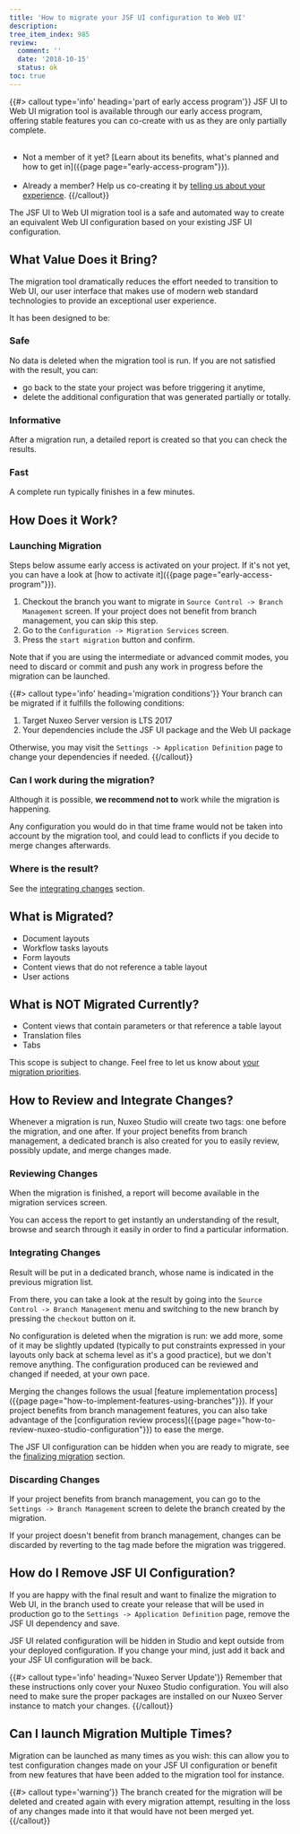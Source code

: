 ```yaml
---
title: 'How to migrate your JSF UI configuration to Web UI'
description:
tree_item_index: 985
review:
  comment: ''
  date: '2018-10-15'
  status: ok
toc: true
---
```


{{#> callout type='info' heading='part of early access program'}}
JSF UI to Web UI migration tool is available through our early access program, offering stable features you can co-create with us as they are only partially complete.<br /><br />

- Not a member of it yet? [Learn about its benefits, what's planned and how to get in]({{page page="early-access-program"}}).
<br /><br />
- Already a member? Help us co-creating it by <a href="https://docs.google.com/forms/d/e/1FAIpQLSdoDfpJOnFwkxHAHOk5aq5KHh9myxF6fISugnMzVmvuQSp-fw/viewform?usp=pp_url" target="_blank">telling us about your experience</a>.
{{/callout}}

The JSF UI to Web UI migration tool is a safe and automated way to create an equivalent Web UI configuration based on your existing JSF UI configuration.

## What Value Does it Bring?
The migration tool dramatically reduces the effort needed to transition to Web UI, our user interface that makes use of modern web standard technologies to provide an exceptional user experience.

It has been designed to be:

### Safe
No data is deleted when the migration tool is run. If you are not satisfied with the result, you can:
- go back to the state your project was before triggering it anytime,
- delete the additional configuration that was generated partially or totally.

### Informative
After a migration run, a detailed report is created so that you can check the results.

### Fast
A complete run typically finishes in a few minutes.

## How Does it Work?
### Launching Migration
Steps below assume early access is activated on your project. If it's not yet, you can have a look at [how to activate it]({{page page="early-access-program"}}).

1. Checkout the branch you want to migrate in `Source Control -> Branch Management` screen. If your project does not benefit from branch management, you can skip this step.
2. Go to the `Configuration -> Migration Services` screen.
3. Press the `start migration` button and confirm.

Note that if you are using the intermediate or advanced commit modes, you need to discard or commit and push any work in progress before the migration can be launched.

{{#> callout type='info' heading='migration conditions'}}
Your branch can be migrated if it fulfills the following conditions:
1. Target Nuxeo Server version is LTS 2017
1. Your dependencies include the JSF UI package and the Web UI package

Otherwise, you may visit the `Settings -> Application Definition` page to change your dependencies if needed.
{{/callout}}

### Can I work during the migration?
Although it is possible, **we recommend not to** work while the migration is happening.

Any configuration you would do in that time frame would not be taken into account by the migration tool, and could lead to conflicts if you decide to merge changes afterwards.

### Where is the result?
See the <a href="#integrating-changes">integrating changes</a> section.

## What is Migrated?
- Document layouts
- Workflow tasks layouts
- Form layouts
- Content views that do not reference a table layout
- User actions

## What is NOT Migrated Currently?
- Content views that contain parameters or that reference a table layout
- Translation files
- Tabs

This scope is subject to change. Feel free to let us know about <a href="https://docs.google.com/forms/d/e/1FAIpQLSdoDfpJOnFwkxHAHOk5aq5KHh9myxF6fISugnMzVmvuQSp-fw/viewform?usp=pp_url" target="_blank">your migration priorities</a>.

## How to Review and Integrate Changes?
Whenever a migration is run, Nuxeo Studio will create two tags: one before the migration, and one after. If your project benefits from branch management, a dedicated branch is also created for you to easily review, possibly update, and merge changes made.

### Reviewing Changes
When the migration is finished, a report will become available in the migration services screen.

You can access the report to get instantly an understanding of the result, browse and search through it easily in order to find a particular information.

<a name="integrating-changes"></a>
### Integrating Changes
Result will be put in a dedicated branch, whose name is indicated in the previous migration list.

From there, you can take a look at the result by going into the `Source Control -> Branch Management` menu and switching to the new branch by pressing the `checkout` button on it.

No configuration is deleted when the migration is run: we add more, some of it may be slightly updated (typically to put constraints expressed in your layouts only back at schema level as it's a good practice), but we don't remove anything. The configuration produced can be reviewed and changed if needed, at your own pace.

Merging the changes follows the usual [feature implementation process]({{page page="how-to-implement-features-using-branches"}}). If your project benefits from branch management features, you can also take advantage of the [configuration review process]({{page page="how-to-review-nuxeo-studio-configuration"}}) to ease the merge.

The JSF UI configuration can be hidden when you are ready to migrate, see the <a href="#finalizing-migration">finalizing migration</a> section.

### Discarding Changes
If your project benefits from branch management, you can go to the `Settings -> Branch Management` screen to delete the branch created by the migration.

If your project doesn't benefit from branch management, changes can be discarded by reverting to the tag made before the migration was triggered.

<a name="#finalizing-migration"></a>
## How do I Remove JSF UI Configuration?
If you are happy with the final result and want to finalize the migration to Web UI, in the branch used to create your release that will be used in production go to the `Settings -> Application Definition` page, remove the JSF UI dependency and save.

JSF UI related configuration will be hidden in Studio and kept outside from your deployed configuration. If you change your mind, just add it back and your JSF UI configuration will be back.

{{#> callout type='info' heading='Nuxeo Server Update'}}
Remember that these instructions only cover your Nuxeo Studio configuration. You will also need to make sure the proper packages are installed on our Nuxeo Server instance to match your changes.
{{/callout}}

## Can I launch Migration Multiple Times?

Migration can be launched as many times as you wish: this can allow you to test configuration changes made on your JSF UI configuration or benefit from new features that have been added to the migration tool for instance.

{{#> callout type='warning'}}
The branch created for the migration will be deleted and created again with every migration attempt, resulting in the loss of any changes made into it that would have not been merged yet.
{{/callout}}
